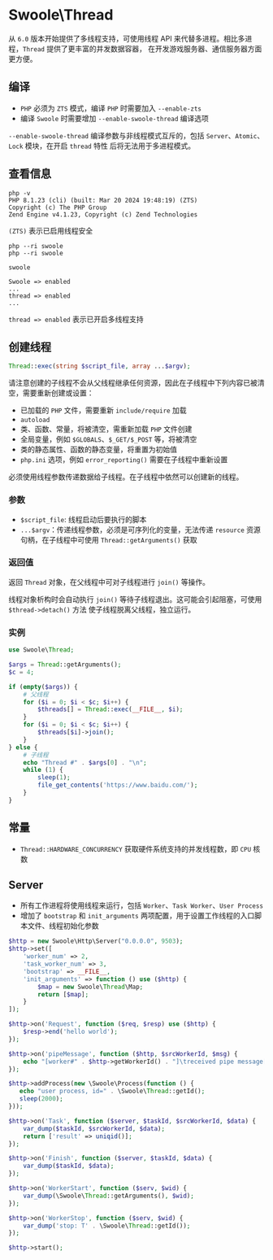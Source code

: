 # Swoole\Thread

从 `6.0` 版本开始提供了多线程支持，可使用线程 API 来代替多进程。相比多进程，`Thread` 提供了更丰富的并发数据容器，
在开发游戏服务器、通信服务器方面更方便。

## 编译
- `PHP` 必须为 `ZTS` 模式，编译 `PHP` 时需要加入 `--enable-zts`
- 编译 `Swoole` 时需要增加 `--enable-swoole-thread` 编译选项

`--enable-swoole-thread` 编译参数与非线程模式互斥的，包括 `Server`、`Atomic`、`Lock` 模块，在开启 `thread` 特性
后将无法用于多进程模式。

## 查看信息

```shell
php -v
PHP 8.1.23 (cli) (built: Mar 20 2024 19:48:19) (ZTS)
Copyright (c) The PHP Group
Zend Engine v4.1.23, Copyright (c) Zend Technologies
```

`(ZTS)` 表示已启用线程安全

```shell
php --ri swoole
php --ri swoole

swoole

Swoole => enabled
...
thread => enabled
...
```

`thread => enabled` 表示已开启多线程支持

## 创建线程

```php
Thread::exec(string $script_file, array ...$argv);
```

请注意创建的子线程不会从父线程继承任何资源，因此在子线程中下列内容已被清空，需要重新创建或设置：
- 已加载的 `PHP` 文件，需要重新 `include/require` 加载
- `autoload`
- 类、函数、常量，将被清空，需重新加载 `PHP` 文件创建
- 全局变量，例如 `$GLOBALS`、`$_GET/$_POST` 等，将被清空
- 类的静态属性、函数的静态变量，将重置为初始值
- `php.ini` 选项，例如 `error_reporting()` 需要在子线程中重新设置

必须使用线程参数传递数据给子线程。在子线程中依然可以创建新的线程。

### 参数
- `$script_file`: 线程启动后要执行的脚本
- `...$argv`：传递线程参数，必须是可序列化的变量，无法传递 `resource` 资源句柄，在子线程中可使用 `Thread::getArguments()` 获取

### 返回值
返回 `Thread` 对象，在父线程中可对子线程进行 `join()` 等操作。

线程对象析构时会自动执行 `join()` 等待子线程退出。这可能会引起阻塞，可使用 `$thread->detach()` 方法
使子线程脱离父线程，独立运行。


### 实例
```php
use Swoole\Thread;

$args = Thread::getArguments();
$c = 4;

if (empty($args)) {
    # 父线程
    for ($i = 0; $i < $c; $i++) {
        $threads[] = Thread::exec(__FILE__, $i);
    }
    for ($i = 0; $i < $c; $i++) {
        $threads[$i]->join();
    }
} else {
    # 子线程
    echo "Thread #" . $args[0] . "\n";
    while (1) {
        sleep(1);
        file_get_contents('https://www.baidu.com/');
    }
}
```


## 常量
- `Thread::HARDWARE_CONCURRENCY` 获取硬件系统支持的并发线程数，即 `CPU` 核数

## Server
- 所有工作进程将使用线程来运行，包括 `Worker`、`Task Worker`、`User Process`
- 增加了 `bootstrap` 和 `init_arguments` 两项配置，用于设置工作线程的入口脚本文件、线程初始化参数

```php
$http = new Swoole\Http\Server("0.0.0.0", 9503);
$http->set([
    'worker_num' => 2,
    'task_worker_num' => 3,
    'bootstrap' => __FILE__,
    'init_arguments' => function () use ($http) {
        $map = new Swoole\Thread\Map;
        return [$map];
    }
]);

$http->on('Request', function ($req, $resp) use ($http) {
    $resp->end('hello world');
});

$http->on('pipeMessage', function ($http, $srcWorkerId, $msg) {
    echo "[worker#" . $http->getWorkerId() . "]\treceived pipe message[$msg] from " . $srcWorkerId . "\n";
});

$http->addProcess(new \Swoole\Process(function () {
   echo "user process, id=" . \Swoole\Thread::getId();
   sleep(2000);
}));

$http->on('Task', function ($server, $taskId, $srcWorkerId, $data) {
    var_dump($taskId, $srcWorkerId, $data);
    return ['result' => uniqid()];
});

$http->on('Finish', function ($server, $taskId, $data) {
    var_dump($taskId, $data);
});

$http->on('WorkerStart', function ($serv, $wid) {
    var_dump(\Swoole\Thread::getArguments(), $wid);
});

$http->on('WorkerStop', function ($serv, $wid) {
    var_dump('stop: T' . \Swoole\Thread::getId());
});

$http->start();
```

